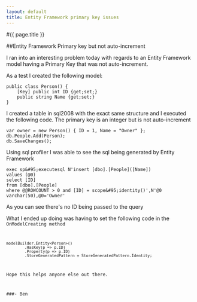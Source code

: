 ```yaml
---
layout: default
title: Entity Framework primary key issues
---
```

#{{ page.title }}

##Entity Framework Primary key but not auto-increment

I ran into an interesting problem today with regards to an Entity Framework model having a Primary Key that was not auto-increment.

As a test I created the following model:

    public class Person() {
        [Key] public int ID {get;set;}
        public string Name {get;set;}
    }


I created a table in sql2008 with the exact same structure and I executed the following code. The primary key is an integer but is not auto-increment

    var owner = new Person() { ID = 1, Name = "Owner" };
    db.People.Add(Person);
    db.SaveChanges();


Using sql profiler I was able to see the sql being generated by Entity Framework

    exec sp&#95;executesql N'insert [dbo].[People]([Name])
    values (@0)
    select [ID]
    from [dbo].[People]
    where @@ROWCOUNT > 0 and [ID] = scope&#95;identity()',N'@0 varchar(50),@0='Owner'


As you can see there's no ID being passed to the query

What I ended up doing was having to set the following code in the <code>OnModelCreating method

    modelBuilder.Entity<Person>()
            .HasKey(p => p.ID)
            .Property(p => p.ID)
            .StoreGeneratedPattern = StoreGeneratedPattern.Identity;


Hope this helps anyone else out there.

###- Ben